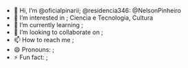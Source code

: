 - 👋 Hi, I’m @oficialpinarii; @residencia346: @NelsonPinheiro
- 👀 I’m interested in ; Ciencia e Tecnologia, Cultura
- 🌱 I’m currently learning ;
- 💞️ I’m looking to collaborate on ;
- 📫 How to reach me ;
- 😄 Pronouns: ;
- ⚡ Fun fact: ;

<!---
oficialpinarii/oficialpinarii is a ✨ special ✨ repository because its `README.md` (this file) appears on your GitHub profile.
You can click the Preview link to take a look at your changes.
--->
